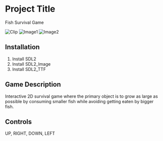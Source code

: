 # Project Title

Fish Survival Game

![Clip](./Github_Images/Fish_Game_Clip.gif)
![Image1](./Github_Images/Screenshot%202024-07-24%20at%203.34.10 PM.png)
![Image2](./Github_Images/Screenshot%202024-07-24%20at%203.40.26 PM.png)

## Installation

1. Install SDL2
2. Install SDL2_Image
3. Install SDL2_TTF

## Game Description

Interactive 2D survival game where the primary object is to grow as large as possible by consuming smaller fish while avoiding getting eaten by bigger fish.

## Controls 

UP,
RIGHT,
DOWN,
LEFT

